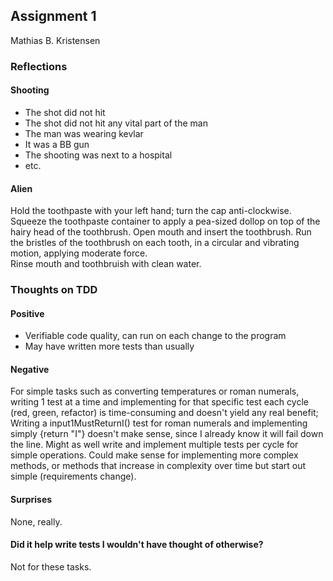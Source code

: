 ## Assignment 1
Mathias B. Kristensen

### Reflections
#### Shooting
* The shot did not hit
* The shot did not hit any vital part of the man
* The man was wearing kevlar
* It was a BB gun
* The shooting was next to a hospital
* etc. 

#### Alien 
Hold the toothpaste with your left hand; turn the cap anti-clockwise.
Squeeze the toothpaste container to apply a pea-sized dollop on top of the hairy head of the toothbrush.
Open mouth and insert the toothbrush.
Run the bristles of the toothbrush on each tooth, in a circular and vibrating motion, applying moderate force.  
Rinse mouth and toothbruish with clean water. 


### Thoughts on TDD
#### Positive
* Verifiable code quality, can run on each change to the program
* May have written more tests than usually

#### Negative
For simple tasks such as converting temperatures or roman numerals, writing 1 test at a time and implementing for that specific test each cycle (red, green, refactor) is time-consuming and doesn't yield any real benefit; Writing a input1MustReturnI() test for roman numerals and implementing simply {return "I"} doesn't make sense, since I already know it will fail down the line. Might as well write and implement multiple tests per cycle for simple operations. Could make sense for implementing more complex methods, or methods that increase in complexity over time but start out simple (requirements change). 

#### Surprises
None, really. 

#### Did it help write tests I wouldn't have thought of otherwise?
Not for these tasks.

